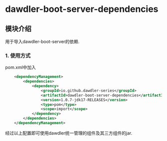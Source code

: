 # dawdler-boot-server-dependencies

## 模块介绍

用于导入dawdler-boot-server的依赖.

### 1. 使用方式

pom.xml中加入

```xml
	<dependencyManagement>
		<dependencies>
			<dependency>
				<groupId>io.github.dawdler-series</groupId>
				<artifactId>dawdler-boot-server-dependencies</artifactId>
				<version>1.0.7-jdk17-RELEASES</version>
				<type>pom</type>
				<scope>import</scope>
			</dependency>
		</dependencies>
	</dependencyManagement>
```

经过以上配置即可使用dawdler统一管理的组件及其三方组件的jar.
